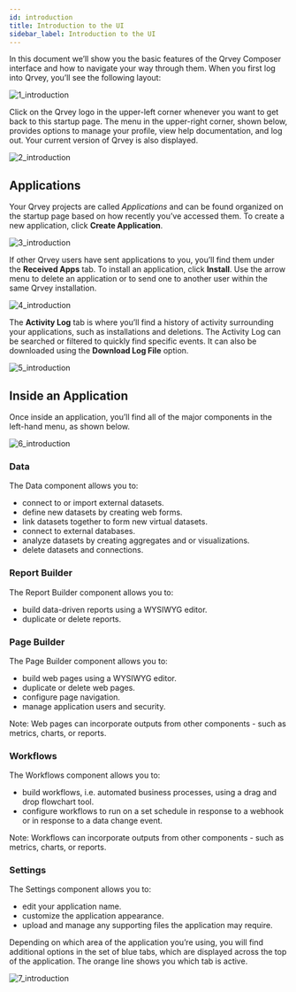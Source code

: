 ```yaml
---
id: introduction
title: Introduction to the UI
sidebar_label: Introduction to the UI
---
```

In this document we’ll show you the basic features of the Qrvey Composer interface and how to navigate your way through them.  When you first log into Qrvey, you’ll see the following layout: 

![1_introduction](https://s3.amazonaws.com/cdn.qrvey.com/documentation_assets/ui-docs/basics/3.3_introduction/2_introduction.png#thumbnail)

Click on the Qrvey logo in the upper-left corner whenever you want to get back to this startup page. The menu in the upper-right corner, shown below, provides options to manage your profile, view help documentation, and log out. Your current version of Qrvey is also displayed. 

![2_introduction](https://s3.amazonaws.com/cdn.qrvey.com/documentation_assets/ui-docs/basics/3.3_introduction/1_introduction.png#thumbnail-40)

## Applications

Your Qrvey projects are called _Applications_ and can be found organized on the startup page based on how recently you’ve accessed them. To create a new application, click **Create Application**.

![3_introduction](https://s3.amazonaws.com/cdn.qrvey.com/documentation_assets/ui-docs/basics/3.3_introduction/3_introduction.png#thumbnail-20)

If other Qrvey users have sent applications to you, you’ll find them under the **Received Apps** tab. To install an application, click **Install**.  Use the arrow menu to delete an application or to send one to another user within the same Qrvey installation. 

![4_introduction](https://s3.amazonaws.com/cdn.qrvey.com/documentation_assets/ui-docs/basics/3.3_introduction/4_introduction.png#thumbnail)

The **Activity Log** tab is where you’ll find a history of activity surrounding your applications, such as installations and deletions. The Activity Log can be searched or filtered to quickly find specific events. It can also be downloaded using the **Download Log File** option.

![5_introduction](https://s3.amazonaws.com/cdn.qrvey.com/documentation_assets/ui-docs/basics/3.3_introduction/5_introduction.png#thumbnail)

## Inside an Application

Once inside an application, you’ll find all of the major components in the left-hand menu, as shown below. 

![6_introduction](https://s3.amazonaws.com/cdn.qrvey.com/documentation_assets/ui-docs/basics/3.3_introduction/6_introduction.png#thumbnail-40)

### Data

The Data component allows you to:

-   connect to or import external datasets.
-   define new datasets by creating web forms.
-   link datasets together to form new virtual datasets.
-   connect to external databases.
-   analyze datasets by creating aggregates and or visualizations.
-   delete datasets and connections.

### Report Builder

The Report Builder component allows you to:

-   build data-driven reports using a WYSIWYG editor. 
-   duplicate or delete reports.

### Page Builder

The Page Builder component allows you to:

-   build web pages using a WYSIWYG editor. 
-   duplicate or delete web pages.
-   configure page navigation.
-   manage application users and security.

Note: Web pages can incorporate outputs from other components - such as metrics, charts, or reports.

### Workflows

The Workflows component allows you to:

-   build workflows, i.e. automated business processes, using a drag and drop flowchart tool.
-   configure workflows to run on a set schedule in response to a webhook or in response to a data change event.

Note: Workflows can incorporate outputs from other components - such as metrics, charts, or reports.

### Settings

The Settings component allows you to:

-   edit your application name.
-   customize the application appearance.
-   upload and manage any supporting files the application may require. 

Depending on which area of the application you’re using, you will find additional options in the set of blue tabs, which are displayed across the top of the application. The orange line shows you which tab is active. 

![7_introduction](https://s3.amazonaws.com/cdn.qrvey.com/documentation_assets/ui-docs/basics/3.3_introduction/7_introduction.png#thumbnail)
